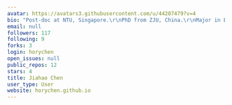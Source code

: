 ```yaml
---
avatar: https://avatars3.githubusercontent.com/u/44207479?v=4
bio: "Post-doc at NTU, Singapore.\r\nPhD from ZJU, China.\r\nMajor in EE."
email: null
followers: 117
following: 9
forks: 3
login: horychen
open_issues: null
public_repos: 12
stars: 4
title: Jiahao Chen
user_type: User
website: horychen.github.io
---
```

